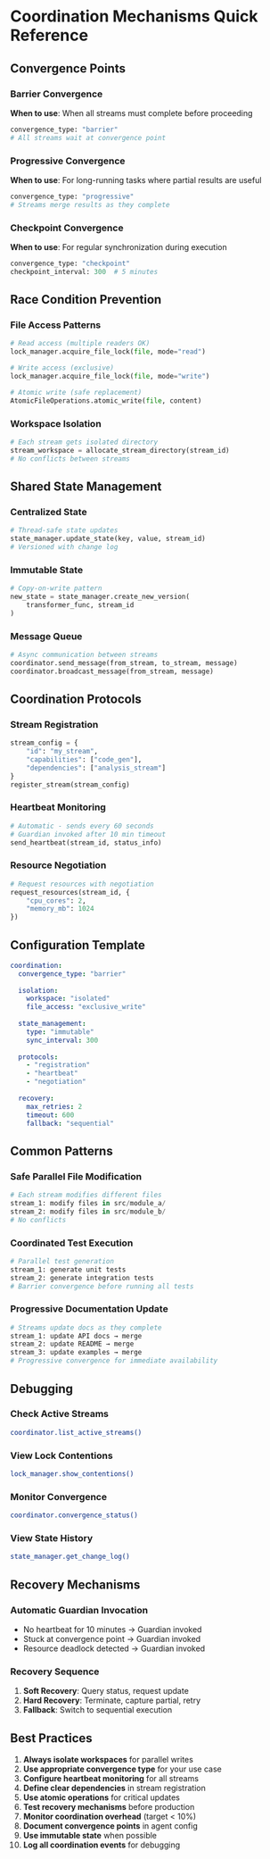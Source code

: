 # Coordination Mechanisms Quick Reference

## Convergence Points

### Barrier Convergence
**When to use**: When all streams must complete before proceeding
```python
convergence_type: "barrier"
# All streams wait at convergence point
```

### Progressive Convergence  
**When to use**: For long-running tasks where partial results are useful
```python
convergence_type: "progressive"
# Streams merge results as they complete
```

### Checkpoint Convergence
**When to use**: For regular synchronization during execution
```python
convergence_type: "checkpoint"
checkpoint_interval: 300  # 5 minutes
```

## Race Condition Prevention

### File Access Patterns
```python
# Read access (multiple readers OK)
lock_manager.acquire_file_lock(file, mode="read")

# Write access (exclusive)
lock_manager.acquire_file_lock(file, mode="write")

# Atomic write (safe replacement)
AtomicFileOperations.atomic_write(file, content)
```

### Workspace Isolation
```python
# Each stream gets isolated directory
stream_workspace = allocate_stream_directory(stream_id)
# No conflicts between streams
```

## Shared State Management

### Centralized State
```python
# Thread-safe state updates
state_manager.update_state(key, value, stream_id)
# Versioned with change log
```

### Immutable State
```python
# Copy-on-write pattern
new_state = state_manager.create_new_version(
    transformer_func, stream_id
)
```

### Message Queue
```python
# Async communication between streams
coordinator.send_message(from_stream, to_stream, message)
coordinator.broadcast_message(from_stream, message)
```

## Coordination Protocols

### Stream Registration
```python
stream_config = {
    "id": "my_stream",
    "capabilities": ["code_gen"],
    "dependencies": ["analysis_stream"]
}
register_stream(stream_config)
```

### Heartbeat Monitoring
```python
# Automatic - sends every 60 seconds
# Guardian invoked after 10 min timeout
send_heartbeat(stream_id, status_info)
```

### Resource Negotiation
```python
# Request resources with negotiation
request_resources(stream_id, {
    "cpu_cores": 2,
    "memory_mb": 1024
})
```

## Configuration Template

```yaml
coordination:
  convergence_type: "barrier"
  
  isolation:
    workspace: "isolated"
    file_access: "exclusive_write"
    
  state_management:
    type: "immutable"
    sync_interval: 300
    
  protocols:
    - "registration"
    - "heartbeat"
    - "negotiation"
    
  recovery:
    max_retries: 2
    timeout: 600
    fallback: "sequential"
```

## Common Patterns

### Safe Parallel File Modification
```python
# Each stream modifies different files
stream_1: modify files in src/module_a/
stream_2: modify files in src/module_b/
# No conflicts
```

### Coordinated Test Execution
```python
# Parallel test generation
stream_1: generate unit tests
stream_2: generate integration tests
# Barrier convergence before running all tests
```

### Progressive Documentation Update
```python
# Streams update docs as they complete
stream_1: update API docs → merge
stream_2: update README → merge  
stream_3: update examples → merge
# Progressive convergence for immediate availability
```

## Debugging

### Check Active Streams
```bash
coordinator.list_active_streams()
```

### View Lock Contentions
```bash
lock_manager.show_contentions()
```

### Monitor Convergence
```bash
coordinator.convergence_status()
```

### View State History
```bash
state_manager.get_change_log()
```

## Recovery Mechanisms

### Automatic Guardian Invocation
- No heartbeat for 10 minutes → Guardian invoked
- Stuck at convergence point → Guardian invoked
- Resource deadlock detected → Guardian invoked

### Recovery Sequence
1. **Soft Recovery**: Query status, request update
2. **Hard Recovery**: Terminate, capture partial, retry
3. **Fallback**: Switch to sequential execution

## Best Practices

1. **Always isolate workspaces** for parallel writes
2. **Use appropriate convergence type** for your use case
3. **Configure heartbeat monitoring** for all streams
4. **Define clear dependencies** in stream registration
5. **Use atomic operations** for critical updates
6. **Test recovery mechanisms** before production
7. **Monitor coordination overhead** (target < 10%)
8. **Document convergence points** in agent config
9. **Use immutable state** when possible
10. **Log all coordination events** for debugging